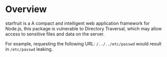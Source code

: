 # Overview

starfruit is a A compact and intelligent web application framework for Node.js, this package is vulnerable to Directory Traversal, which may allow access to sensitive files and data on the server.

For example, requesting the following URL: `/../../etc/passwd` would result in `/etc/passwd` leaking.
